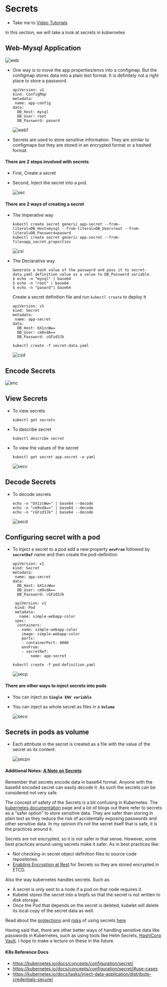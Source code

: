 # Secrets

- Take me to [Video Tutorials](https://kodekloud.com/topic/secrets-2/)

In this section, we will take a look at secrets in kubernetes

## Web-Mysql Application

 ![web](../../images/web.PNG)

- One way is to move the app properties/envs into a configmap. But the configmap stores data into a plain text format. It is definitely not a right place to store a password.

  ```
  apiVersion: v1
  kind: ConfigMap
  metadata:
   name: app-config
  data:
    DB_Host: mysql
    DB_User: root
    DB_Password: paswrd
  ```

  ![web1](../../images/web1.PNG)
  
- Secrets are used to store sensitive information. They are similar to configmaps but they are stored in an encrypted format or a hashed format.

#### There are 2 steps involved with secrets

- First, Create a secret
- Second, Inject the secret into a pod.
  
  ![sec](../../images/sec.PNG)
  
#### There are 2 ways of creating a secret

- The Imperative way

  ```
  kubectl create secret generic app-secret --from-literal=DB_Host=mysql --from-literal=DB_User=root --from-literal=DB_Password=paswrd
  kubectl create secret generic app-secret --from-file=app_secret.properties
  ```

  ![csi](../../images/csi.PNG)
  
- The Declarative way

  ```
  Generate a hash value of the password and pass it to secret-data.yaml definition value as a value to DB_Password variable.
  $ echo -n "mysql" | base64
  $ echo -n "root" | base64
  $ echo -n "paswrd"| base64
  ```
  
  Create a secret definition file and run `kubectl create` to deploy it

  ```
  apiVersion: v1
  kind: Secret
  metadata:
   name: app-secret
  data:
    DB_Host: bX1zcWw=
    DB_User: cm9vdA==
    DB_Password: cGFzd3Jk
  ```

  ```
  kubectl create -f secret-data.yaml
  ```

  ![csd](../../images/csd.PNG)
  
## Encode Secrets

  ![enc](../../images/enc.PNG)
  
## View Secrets

- To view secrets

  ```
  kubectl get secrets
  ```

- To describe secret

  ```
  kubectl describe secret
  ```

- To view the values of the secret

  ```
  kubectl get secret app-secret -o yaml
  ```
  
  ![secv](../../images/secv.PNG)
  
## Decode Secrets

- To decode secrets

  ```
  echo -n "bX1zcWw=" | base64 --decode
  echo -n "cm9vdA==" | base64 --decode
  echo -n "cGFzd3Jk" | base64 --decode
  ```

  ![secd](../../images/secd.PNG)
  
## Configuring secret with a pod

- To inject a secret to a pod add a new property **`envFrom`** followed by **`secretRef`** name and then create the pod-definition
  
  ```
  apiVersion: v1
  kind: Secret
  metadata:
   name: app-secret
  data:
    DB_Host: bX1zcWw=
    DB_User: cm9vdA==
    DB_Password: cGFzd3Jk
  ```

  ```
   apiVersion: v1
   kind: Pod
   metadata:
     name: simple-webapp-color
   spec:
    containers:
    - name: simple-webapp-color
      image: simple-webapp-color
      ports:
      - containerPort: 8080
      envFrom:
      - secretRef:
          name: app-secret
   ```

  ```
  kubectl create -f pod-definition.yaml
  ```

  ![secp](../../images/secp.PNG)
  
#### There are other ways to inject secrets into pods

- You can inject as **`Single ENV variable`**
- You can inject as whole secret as files in a **`Volume`**

  ![seco](../../images/seco.PNG)
  
## Secrets in pods as volume

- Each attribute in the secret is created as a file with the value of the secret as its content.
  
  ![secpv](../../images/secpv.PNG)
  
#### Additional Notes: [A Note on Secrets](https://kodekloud.com/topic/a-note-on-secrets/)

Remember that secrets encode data in base64 format. Anyone with the base64 encoded secret can easily decode it. As such the secrets can be considered not very safe.

The concept of safety of the Secrets is a bit confusing in Kubernetes. The [kubernetes documentation](https://kubernetes.io/docs/concepts/configuration/secret) page and a lot of blogs out there refer to secrets as a “safer option” to store sensitive data. They are safer than storing in plain text as they reduce the risk of accidentally exposing passwords and other sensitive data. In my opinion it’s not the secret itself that is safe, it is the practices around it.

Secrets are not encrypted, so it is not safer in that sense. However, some best practices around using secrets make it safer. As in best practices like:

- Not checking-in secret object definition files to source code repositories.
- [Enabling Encryption at Rest](https://kubernetes.io/docs/tasks/administer-cluster/encrypt-data/) for Secrets so they are stored encrypted in ETCD.

Also the way kubernetes handles secrets. Such as:

- A secret is only sent to a node if a pod on that node requires it.
- Kubelet stores the secret into a tmpfs so that the secret is not written to disk storage.
- Once the Pod that depends on the secret is deleted, kubelet will delete its local copy of the secret data as well.

Read about the [protections](https://kubernetes.io/docs/concepts/configuration/secret/#protections) and [risks](https://kubernetes.io/docs/concepts/configuration/secret/#risks) of using secrets [here](https://kubernetes.io/docs/concepts/configuration/secret/#risks)

Having said that, there are other better ways of handling sensitive data like passwords in Kubernetes, such as using tools like Helm Secrets, [HashiCorp Vault](https://www.vaultproject.io/). I hope to make a lecture on these in the future.

#### K8s Reference Docs

- <https://kubernetes.io/docs/concepts/configuration/secret/>
- <https://kubernetes.io/docs/concepts/configuration/secret/#use-cases>
- <https://kubernetes.io/docs/tasks/inject-data-application/distribute-credentials-secure/>
